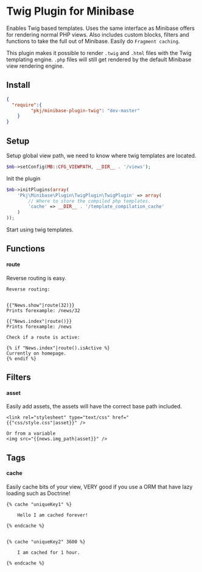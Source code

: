 # Twig Plugin for Minibase

Enables Twig based templates. Uses the same interface as Minibase offers for 
rendering normal PHP views. Also includes custom blocks, filters and functions to take the full out of Minibase. Easily do `Fragment caching`. 


This plugin makes it possible to render `.twig` and `.html` files with the Twig templating engine. `.php` files will still get rendered by the default Minibase view rendering engine.


## Install

```json
{
  "require":{
	     "pkj/minibase-plugin-twig": "dev-master"
	}
}

```

## Setup

Setup global view path, we need to know where twig templates are located.

```php
$mb->setConfig(MB::CFG_VIEWPATH, __DIR__ . '/views');
```

Init the plugin

```php
$mb->initPlugins(array(
	'Pkj\Minibase\Plugin\TwigPlugin\TwigPlugin' => array(
		// Where to store the compiled php templates.		
		'cache' => __DIR__ . '/template_compilation_cache'
	)
));
```

Start using twig templates.


## Functions

#### route

Reverse routing is easy.

```twig
Reverse routing:


{{"News.show"|route(32)}} 
Prints forexample: /news/32

{{"News.index"|route()}}
Prints forexample: /news

```

```twig
Check if a route is active:

{% if "News.index"|route().isActive %}
Currently on homepage.
{% endif %}
```

## Filters

#### asset

Easily add assets, the assets will have the correct base path included.

```twig
<link rel="stylesheet" type="text/css" href="{{"css/style.css"|asset}}" />

Or from a variable
<img src="{{news.img_path|asset}}" />

```

## Tags

#### cache

Easily cache bits of your view, VERY good if you use a ORM that have lazy loading such as Doctrine!

```twig
{% cache "uniqueKey1" %}
	
	Hello I am cached forever!
	
{% endcache %}


{% cache "uniqueKey2" 3600 %}

	I am cached for 1 hour.

{% endcache %}

```







